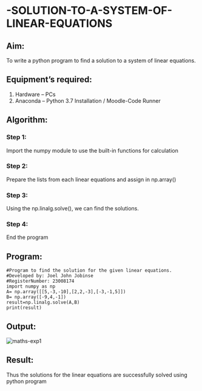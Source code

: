 # -SOLUTION-TO-A-SYSTEM-OF-LINEAR-EQUATIONS
## Aim:
To write a python program to find a solution to a system of linear equations.
## Equipment’s required:
1. 	Hardware – PCs
2. 	Anaconda – Python 3.7 Installation / Moodle-Code Runner
## Algorithm:
### Step 1: 
Import the numpy module to use the built-in functions for calculation
### Step 2: 
Prepare the lists from each linear equations and assign in np.array()
### Step 3: 
Using the np.linalg.solve(), we can find the solutions.
### Step 4: 
End the program
## Program:
```
#Program to find the solution for the given linear equations.
#Developed by: Joel John Jobinse
#RegisterNumber: 23008174
import numpy as np
A= np.array([[5,-3,-10],[2,2,-3],[-3,-1,5]])
B= np.array([-9,4,-1])
result=np.linalg.solve(A,B)
print(result)
```

## Output:
![maths-exp1](https://github.com/joeljohnjobinse/-SOLUTION-TO-A-SYSTEM-OF-LINEAR-EQUATIONS/assets/138955488/a32d622e-d211-45ce-be14-acb2e865960d)


## Result: 
Thus the solutions for the linear equations are successfully solved using python program

